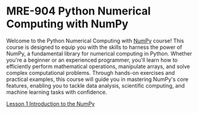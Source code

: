 # MRE-904 Python Numerical Computing with NumPy
Welcome to the Python Numerical Computing with [NumPy](https://numpy.org/) course! This course is designed to equip you with the skills to harness the power of NumPy, a fundamental library for numerical computing in Python. Whether you're a beginner or an experienced programmer, you'll learn how to efficiently perform mathematical operations, manipulate arrays, and solve complex computational problems. Through hands-on exercises and practical examples, this course will guide you in mastering NumPy's core features, enabling you to tackle data analysis, scientific computing, and machine learning tasks with confidence.

[Lesson 1 Introduction to the NumPy](Lesson_01/Readme.md)
